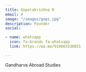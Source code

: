 ```yaml
---
title: Gopalakrishna D
email: #
image: "/images/gopi.jpg"
description: Founder
social:

- name: whatsapp
  icon: fa-brands fa-whatsapp
  link: https://wa.me/919663236031

---
```

Gandharva Abroad Studies
